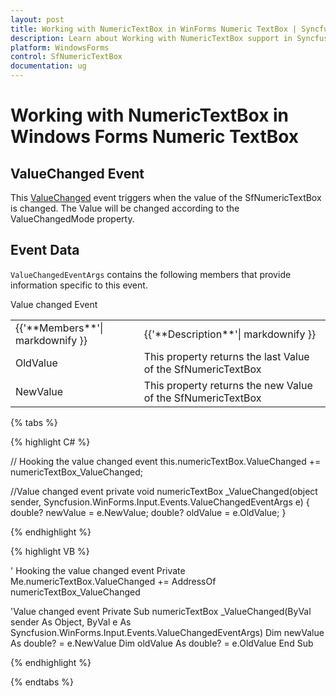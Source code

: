 ```yaml
---
layout: post
title: Working with NumericTextBox in WinForms Numeric TextBox | Syncfusion
description: Learn about Working with NumericTextBox support in Syncfusion Windows Forms Numeric TextBox (SfNumericTextBox) control and more details.
platform: WindowsForms
control: SfNumericTextBox
documentation: ug
---
```


# Working with NumericTextBox in Windows Forms Numeric TextBox

## ValueChanged Event

This [ValueChanged](https://help.syncfusion.com/cr/windowsforms/Syncfusion.WinForms.Input.SfNumericTextBox.html#Syncfusion_WinForms_Input_SfNumericTextBox_ValueChanged) event triggers when the value of the SfNumericTextBox is changed. The Value will be changed according to the ValueChangedMode property.

## Event Data

`ValueChangedEventArgs` contains the following members that provide information specific to this event.

Value changed Event

<table>
<tr>
<td>
{{'**Members**'| markdownify }}
</td>
<td>
{{'**Description**'| markdownify }}
</td>
</tr>
<tr>
<td>
OldValue
</td>
<td>
This property returns the last Value of the SfNumericTextBox
</td>
</tr>
<tr>
<td>
NewValue
</td>
<td>
This property returns the new Value of the SfNumericTextBox
</td>
</tr>
</table>

{% tabs %}

{% highlight C# %}

// Hooking the value changed event
this.numericTextBox.ValueChanged += numericTextBox_ValueChanged;

//Value changed event
private void numericTextBox _ValueChanged(object sender, Syncfusion.WinForms.Input.Events.ValueChangedEventArgs e)
{
	double? newValue = e.NewValue;
	double? oldValue = e.OldValue;
}

{% endhighlight %}

{% highlight VB %}

' Hooking the value changed event
Private Me.numericTextBox.ValueChanged += AddressOf numericTextBox_ValueChanged

'Value changed event
Private Sub numericTextBox _ValueChanged(ByVal sender As Object, ByVal e As Syncfusion.WinForms.Input.Events.ValueChangedEventArgs)
	Dim newValue As double? = e.NewValue
	Dim oldValue As double? = e.OldValue
End Sub

{% endhighlight %}

{% endtabs %}
